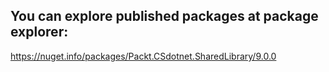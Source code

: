 
## You can explore published packages at package explorer:

https://nuget.info/packages/Packt.CSdotnet.SharedLibrary/9.0.0

